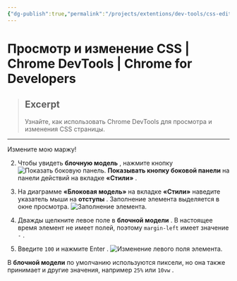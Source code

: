 ```yaml
---
{"dg-publish":true,"permalink":"/projects/extentions/dev-tools/css-editing/"}
---
```



# Просмотр и изменение CSS  |  Chrome DevTools  |  Chrome for Developers

> ## Excerpt
> Узнайте, как использовать Chrome DevTools для просмотра и изменения CSS страницы.

---

Измените мою маржу!

2.  Чтобы увидеть **блочную модель** , нажмите кнопку ![Показать боковую панель.](https://developer.chrome.com/static/docs/devtools/css/image/show-sidebar-bf915ed20021b.png?hl=ru) **Показывать кнопку боковой панели** на панели действий на вкладке **«Стили»** .
    
3.  На диаграмме **«Блоковая модель»** на вкладке **«Стили»** наведите указатель мыши на **отступы** . Заполнение элемента выделяется в окне просмотра. ![Заполнение элемента.](https://developer.chrome.com/static/docs/devtools/css/image/elements-padding-42cdfef833fcf.png?hl=ru)
    
4.  Дважды щелкните левое поле в **блочной модели** . В настоящее время элемент не имеет полей, поэтому `margin-left` имеет значение `-` .
    
5.  Введите `100` и нажмите Enter . ![Изменение левого поля элемента.](https://developer.chrome.com/static/docs/devtools/css/image/changing-elements-left-7aa96916ac40d.png?hl=ru)

В **блочной модели** по умолчанию используются пиксели, но она также принимает и другие значения, например `25%` или `10vw` . 